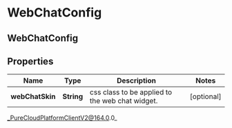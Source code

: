 # WebChatConfig

## WebChatConfig

## Properties

|Name | Type | Description | Notes|
|------------ | ------------- | ------------- | -------------|
| **webChatSkin** | **String** | css class to be applied to the web chat widget. | [optional] |



_PureCloudPlatformClientV2@164.0.0_
